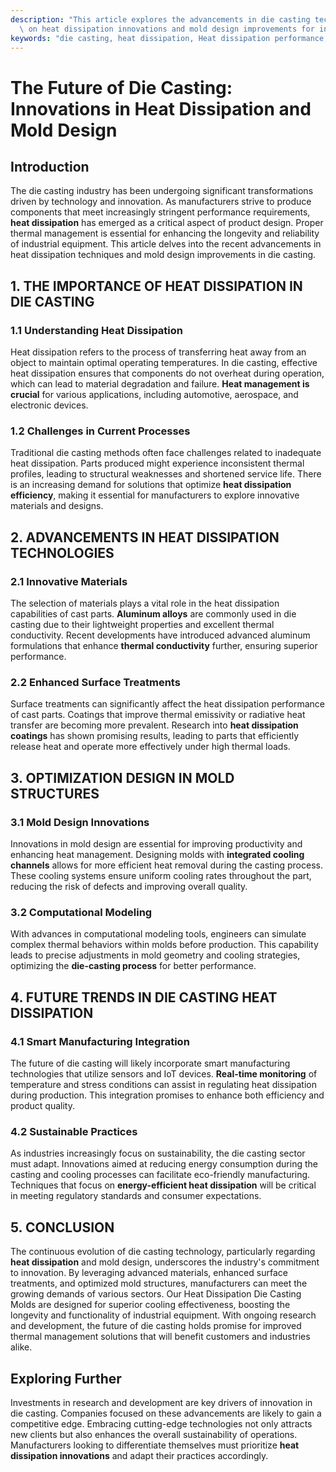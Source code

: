 ```yaml
---
description: "This article explores the advancements in die casting technology, particularly focusing\
  \ on heat dissipation innovations and mold design improvements for industrial applications."
keywords: "die casting, heat dissipation, Heat dissipation performance, Heat dissipation structure"
---
```

# The Future of Die Casting: Innovations in Heat Dissipation and Mold Design

## Introduction

The die casting industry has been undergoing significant transformations driven by technology and innovation. As manufacturers strive to produce components that meet increasingly stringent performance requirements, **heat dissipation** has emerged as a critical aspect of product design. Proper thermal management is essential for enhancing the longevity and reliability of industrial equipment. This article delves into the recent advancements in heat dissipation techniques and mold design improvements in die casting.

## 1. THE IMPORTANCE OF HEAT DISSIPATION IN DIE CASTING

### 1.1 Understanding Heat Dissipation

Heat dissipation refers to the process of transferring heat away from an object to maintain optimal operating temperatures. In die casting, effective heat dissipation ensures that components do not overheat during operation, which can lead to material degradation and failure. **Heat management is crucial** for various applications, including automotive, aerospace, and electronic devices.

### 1.2 Challenges in Current Processes

Traditional die casting methods often face challenges related to inadequate heat dissipation. Parts produced might experience inconsistent thermal profiles, leading to structural weaknesses and shortened service life. There is an increasing demand for solutions that optimize **heat dissipation efficiency**, making it essential for manufacturers to explore innovative materials and designs.

## 2. ADVANCEMENTS IN HEAT DISSIPATION TECHNOLOGIES

### 2.1 Innovative Materials

The selection of materials plays a vital role in the heat dissipation capabilities of cast parts. **Aluminum alloys** are commonly used in die casting due to their lightweight properties and excellent thermal conductivity. Recent developments have introduced advanced aluminum formulations that enhance **thermal conductivity** further, ensuring superior performance. 

### 2.2 Enhanced Surface Treatments

Surface treatments can significantly affect the heat dissipation performance of cast parts. Coatings that improve thermal emissivity or radiative heat transfer are becoming more prevalent. Research into **heat dissipation coatings** has shown promising results, leading to parts that efficiently release heat and operate more effectively under high thermal loads.

## 3. OPTIMIZATION DESIGN IN MOLD STRUCTURES

### 3.1 Mold Design Innovations

Innovations in mold design are essential for improving productivity and enhancing heat management. Designing molds with **integrated cooling channels** allows for more efficient heat removal during the casting process. These cooling systems ensure uniform cooling rates throughout the part, reducing the risk of defects and improving overall quality.

### 3.2 Computational Modeling

With advances in computational modeling tools, engineers can simulate complex thermal behaviors within molds before production. This capability leads to precise adjustments in mold geometry and cooling strategies, optimizing the **die-casting process** for better performance.

## 4. FUTURE TRENDS IN DIE CASTING HEAT DISSIPATION

### 4.1 Smart Manufacturing Integration

The future of die casting will likely incorporate smart manufacturing technologies that utilize sensors and IoT devices. **Real-time monitoring** of temperature and stress conditions can assist in regulating heat dissipation during production. This integration promises to enhance both efficiency and product quality.

### 4.2 Sustainable Practices

As industries increasingly focus on sustainability, the die casting sector must adapt. Innovations aimed at reducing energy consumption during the casting and cooling processes can facilitate eco-friendly manufacturing. Techniques that focus on **energy-efficient heat dissipation** will be critical in meeting regulatory standards and consumer expectations.

## 5. CONCLUSION

The continuous evolution of die casting technology, particularly regarding **heat dissipation** and mold design, underscores the industry's commitment to innovation. By leveraging advanced materials, enhanced surface treatments, and optimized mold structures, manufacturers can meet the growing demands of various sectors. Our Heat Dissipation Die Casting Molds are designed for superior cooling effectiveness, boosting the longevity and functionality of industrial equipment. With ongoing research and development, the future of die casting holds promise for improved thermal management solutions that will benefit customers and industries alike.

## Exploring Further

Investments in research and development are key drivers of innovation in die casting. Companies focused on these advancements are likely to gain a competitive edge. Embracing cutting-edge technologies not only attracts new clients but also enhances the overall sustainability of operations. Manufacturers looking to differentiate themselves must prioritize **heat dissipation innovations** and adapt their practices accordingly.
